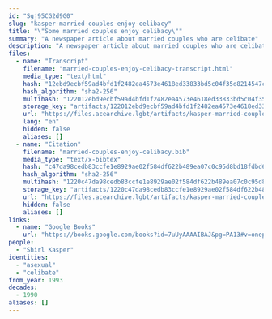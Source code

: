 ```yaml
---
id: "Sgj95CG2d9G0"
slug: "kasper-married-couples-enjoy-celibacy"
title: "\"Some married couples enjoy celibacy\""
summary: "A newspaper article about married couples who are celibate"
description: "A newspaper article about married couples who are celibate, either by mutual agreement, or to the dissatisfaction of one partner"
files:
  - name: "Transcript"
    filename: "married-couples-enjoy-celibacy-transcript.html"
    media_type: "text/html"
    hash: "12ebd9ecbf59ad4bfd1f2482ea4573e4618ed33833bd5c04f35d8214547c5cf0"
    hash_algorithm: "sha2-256"
    multihash: "122012ebd9ecbf59ad4bfd1f2482ea4573e4618ed33833bd5c04f35d8214547c5cf0"
    storage_key: "artifacts/122012ebd9ecbf59ad4bfd1f2482ea4573e4618ed33833bd5c04f35d8214547c5cf0"
    url: "https://files.acearchive.lgbt/artifacts/kasper-married-couples-enjoy-celibacy/married-couples-enjoy-celibacy-transcript.html"
    lang: "en"
    hidden: false
    aliases: []
  - name: "Citation"
    filename: "married-couples-enjoy-celibacy.bib"
    media_type: "text/x-bibtex"
    hash: "c47da98cedb83ccfe1e8929ae02f584df622b489ea07c0c95d8bd18fdbd6277b"
    hash_algorithm: "sha2-256"
    multihash: "1220c47da98cedb83ccfe1e8929ae02f584df622b489ea07c0c95d8bd18fdbd6277b"
    storage_key: "artifacts/1220c47da98cedb83ccfe1e8929ae02f584df622b489ea07c0c95d8bd18fdbd6277b"
    url: "https://files.acearchive.lgbt/artifacts/kasper-married-couples-enjoy-celibacy/married-couples-enjoy-celibacy.bib"
    hidden: false
    aliases: []
links:
  - name: "Google Books"
    url: "https://books.google.com/books?id=7uUyAAAAIBAJ&pg=PA13#v=onepage&q&f=false"
people:
  - "Shirl Kasper"
identities:
  - "asexual"
  - "celibate"
from_year: 1993
decades:
  - 1990
aliases: []
---
```

